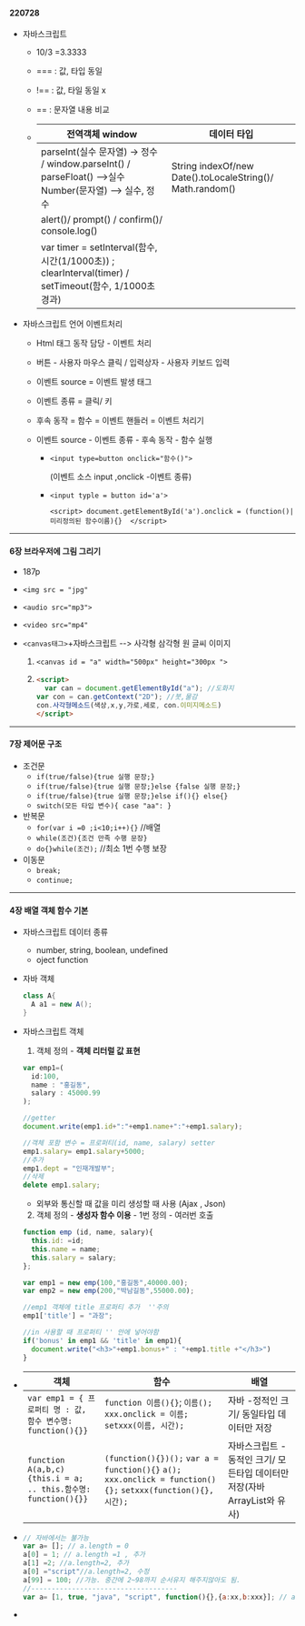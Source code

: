 #### 220728

- 자바스크립트

  - 10/3 =3.3333

  - === : 값, 타입  동일

  - !== : 값, 타일 동일 x

  - == : 문자열 내용 비교

  - | 전역객체 window                                              | 데이터 타입                                                |
    | ------------------------------------------------------------ | ---------------------------------------------------------- |
    | parseInt(실수 문자열) -> 정수 / window.parseInt() / parseFloat() -->실수 Number(문자열) --> 실수, 정수 | String indexOf/new  Date().toLocaleString()/ Math.random() |
    | alert()/ prompt() / confirm()/ console.log()                 |                                                            |
    | var timer = setInterval(함수, 시간(1/1000초)) ; clearInterval(timer) / setTimeout(함수, 1/1000초 경과) |                                                            |

- 자바스크립트 언어 이벤트처리

  - Html 태그 동작 담당 - 이벤트 처리

  - 버튼 - 사용자 마우스 클릭 / 입력상자 - 사용자 키보드 입력

  - 이벤트 source = 이벤트 발생 태그

  - 이벤트 종류 = 클릭/ 키

  - 후속 동작 = 함수 = 이벤트 핸들러 = 이벤트 처리기

  - 이벤트 source - 이벤트 종류 - 후속 동작 - 함수 실행

    - `<input type=button onclick="함수()">`

      (이벤트 소스 input ,onclick -이벤트 종류)

    - `<input typle = button id='a'>`

      `<script> document.getElementById('a').onclick = (function()|미리정의된 함수이름){}  </script>`



---

#### 6장 브라우저에 그림 그리기

- 187p

- `<img src = "jpg"`

- `<audio src="mp3">`

- `<video src="mp4"`

- `<canvas태그>`+자바스크립트 --> 사각형 삼각형 원 글씨 이미지

  1. `<canvas id = "a" width="500px" height="300px ">`

  2. ```html
     <script> 
       var can = document.getElementById("a"); //도화지
     var con = can.getContext("2D"); //붓,물감
     con.사각형메소드(색상,x,y,가로,세로, con.이미지메소드)
     </script>
     ```



---

#### 7장 제어문 구조

- 조건문 
  - `if(true/false){true 실행 문장;}`
  - `if(true/false){true 실행 문장;}else {false 실행 문장;}`
  - `if(true/false){true 실행 문장;}else if(){} else{}`
  - `switch(모든 타입 변수){ case "aa": }`
- 반복문
  - `for(var i =0 ;i<10;i++){}` //배열
  - `while(조건){조건 만족 수행 문장}`
  - `do{}while(조건);` //최소 1번 수행 보장 
- 이동문
  - `break;`
  - `continue;`



---

#### 4장 배열 객체 함수 기본

- 자바스크립트 데이터 종류

  - number, string, boolean, undefined
  - oject function

- 자바 객체

  ```java
  class A{
    A a1 = new A();
  }
  ```

- 자바스크립트 객체

  1. 객체 정의 - **객체 리터럴 값 표현**

  ```js
  var emp1=(
  	id:100,
    name : "홍길동",
    salary : 45000.99
  );
  ```

  ```js
  //getter
  document.write(emp1.id+":"+emp1.name+":"+emp1.salary);
  
  //객체 포함 변수 = 프로퍼티(id, name, salary) setter
  emp1.salary= emp1.salary+5000;
  //추가
  emp1.dept = "인재개발부";
  //삭제
  delete emp1.salary;
  ```

  - 외부와 통신할 때 값을 미리 생성할 때 사용 (Ajax , Json)

  2. 객체 정의 - **생성자 함수 이용** - 1번 정의 - 여러번 호출

  ```js
  function emp (id, name, salary){
  	this.id: =id;
    this.name = name;
    this.salary = salary;
  };
  
  var emp1 = new emp(100,"홍길동",40000.00);
  var emp2 = new emp(200,"박남길동",55000.00);
  ```

  ```js
  //emp1 객체에 title 프로퍼티 추가  ''주의
  emp1['title'] = "과장";
  
  //in 사용할 때 프로퍼티 '' 안에 넣어야함 
  if('bonus' in emp1 && 'title' in emp1){
  	document.write("<h3>"+emp1.bonus+" : "+emp1.title +"</h3>")
  }
  ```

  

- | 객체                                                         | 함수                                                         | 배열                                                         |
  | ------------------------------------------------------------ | ------------------------------------------------------------ | ------------------------------------------------------------ |
  | `var emp1 = { 프로퍼티 명 : 값, 함수 변수명: function(){}}`  | `function 이름(){}`; `이름();` `xxx.onclick = 이름; ` `setxxx(이름, 시간);` | 자바 -정적인 크기/ 동일타입 데이터만 저장                    |
  | `function A(a,b,c){this.i = a; .. this.함수명: function(){}}` | `(function(){})();` `var a = function(){}` `a();` `xxx.onclick = function(){};` `setxxx(function(){},시간);` | 자바스크립트 - 동적인 크기/ 모든타입 데이터만 저장(자바 ArrayList와 유사) |

- ```js
  // 자바에서는 불가능 
  var a= []; // a.length = 0 
  a[0] = 1; // a.length =1 , 추가 
  a[1] =2; //a.length=2, 추가
  a[0] ="script"//a.length=2, 수정
  a[99] = 100; //가능. 중간에 2~98까지 순서유지 해주지않아도 됨. 
  //------------------------------------
  var a= [1, true, "java", "script", function(){},{a:xx,b:xxx}]; // a.length = 6
  ```

- 



